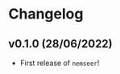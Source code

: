 # Changelog

<!--next-version-placeholder-->

## v0.1.0 (28/06/2022)

- First release of `nemseer`!
